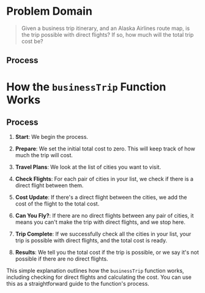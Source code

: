 # Problem Domain

>Given a business trip itinerary, and an Alaska Airlines route map, is the trip possible with direct flights? If so, how much will the total trip cost be?

## Process

# How the `businessTrip` Function Works

## Process 

1. **Start**: We begin the process.

2. **Prepare**: We set the initial total cost to zero. This will keep track of how much the trip will cost.

3. **Travel Plans**: We look at the list of cities you want to visit.

4. **Check Flights**: For each pair of cities in your list, we check if there is a direct flight between them.

5. **Cost Update**: If there's a direct flight between the cities, we add the cost of the flight to the total cost.

6. **Can You Fly?**: If there are no direct flights between any pair of cities, it means you can't make the trip with direct flights, and we stop here.

7. **Trip Complete**: If we successfully check all the cities in your list, your trip is possible with direct flights, and the total cost is ready.

8. **Results**: We tell you the total cost if the trip is possible, or we say it's not possible if there are no direct flights.

This simple explanation outlines how the `businessTrip` function works, including checking for direct flights and calculating the cost. You can use this as a straightforward guide to the function's process.
